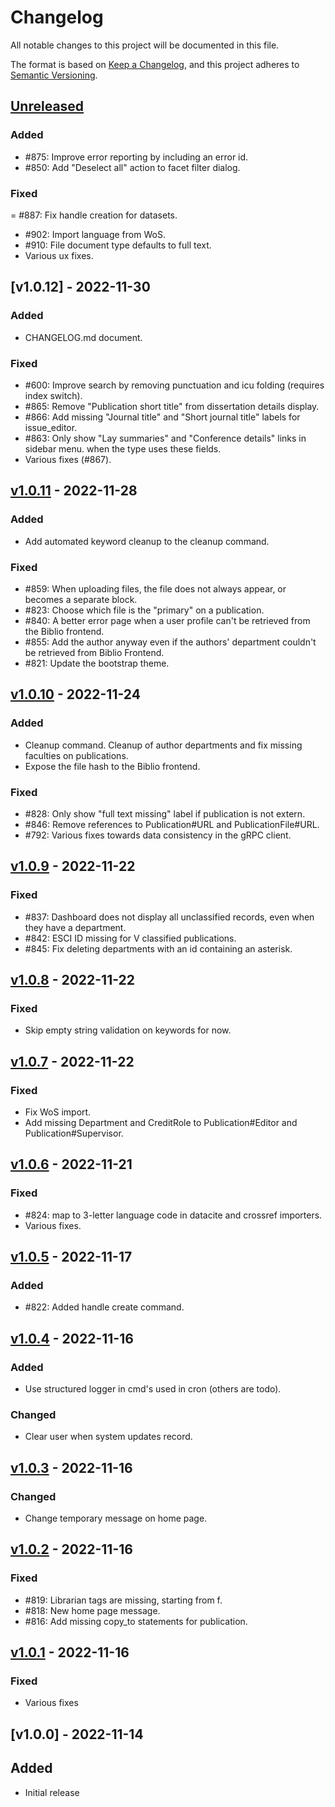 # Changelog

All notable changes to this project will be documented in this file.

The format is based on [Keep a Changelog](https://keepachangelog.com/en/1.0.0/),
and this project adheres to [Semantic Versioning](https://semver.org/spec/v2.0.0.html).

## [Unreleased]

### Added

- #875: Improve error reporting by including an error id.
- #850: Add "Deselect all" action to facet filter dialog.

### Fixed

= #887: Fix handle creation for datasets.
- #902: Import language from WoS.
- #910: File document type defaults to full text.
- Various ux fixes.


## [v1.0.12] - 2022-11-30

### Added

- CHANGELOG.md document.

### Fixed

- #600: Improve search by removing punctuation and icu folding (requires index switch).
- #865: Remove "Publication short title" from dissertation details display.
- #866: Add missing "Journal title" and "Short journal title" labels for issue_editor.
- #863: Only show "Lay summaries" and "Conference details" links in sidebar menu.
  when the type uses these fields.
- Various fixes (#867).

## [v1.0.11] - 2022-11-28

### Added

- Add automated keyword cleanup to the cleanup command.

### Fixed

- #859: When uploading files, the file does not always appear, or becomes a separate block.
- #823: Choose which file is the "primary" on a publication.
- #840: A better error page when a user profile can't be retrieved from the Biblio frontend.
- #855: Add the author anyway even if the authors' department couldn't be retrieved from Biblio Frontend.
- #821: Update the bootstrap theme.

## [v1.0.10] - 2022-11-24

### Added

- Cleanup command. Cleanup of author departments and fix missing faculties on publications.
- Expose the file hash to the Biblio frontend.

### Fixed

- #828: Only show "full text missing" label if publication is not extern.
- #846: Remove references to Publication#URL and PublicationFile#URL.
- #792: Various fixes towards data consistency in the gRPC client.

## [v1.0.9] - 2022-11-22

### Fixed

- #837: Dashboard does not display all unclassified records, even when they have a department.
- #842: ESCI ID missing for V classified publications.
- #845: Fix deleting departments with an id containing an asterisk.

## [v1.0.8] - 2022-11-22

### Fixed

- Skip empty string validation on keywords for now.

## [v1.0.7] - 2022-11-22

### Fixed

- Fix WoS import.
- Add missing Department and CreditRole to Publication#Editor and Publication#Supervisor.

## [v1.0.6] - 2022-11-21

### Fixed

- #824: map to 3-letter language code in datacite and crossref importers.
- Various fixes.

## [v1.0.5] - 2022-11-17

### Added

- #822: Added handle create command.

## [v1.0.4] - 2022-11-16

### Added

- Use structured logger in cmd's used in cron (others are todo).

### Changed

- Clear user when system updates record.

## [v1.0.3] - 2022-11-16

### Changed

- Change temporary message on home page.

## [v1.0.2] - 2022-11-16

### Fixed

- #819: Librarian tags are missing, starting from f.
- #818: New home page message.
- #816: Add missing copy_to statements for publication.

## [v1.0.1] - 2022-11-16

### Fixed

- Various fixes

## [v1.0.0] - 2022-11-14

## Added

- Initial release

[unreleased]:  https://github.com/ugent-library/biblio-backoffice/compare/v1.0.12...HEAD
[v1.0.11]:  https://github.com/ugent-library/biblio-backoffice/compare/v1.0.11...v1.0.12
[v1.0.11]:  https://github.com/ugent-library/biblio-backoffice/compare/v1.0.10...v1.0.11
[v1.0.10]:  https://github.com/ugent-library/biblio-backoffice/compare/v1.0.9...v1.0.10
[v1.0.9]:  https://github.com/ugent-library/biblio-backoffice/compare/v1.0.8...v1.0.9
[v1.0.8]:  https://github.com/ugent-library/biblio-backoffice/compare/v1.0.7...v1.0.8
[v1.0.7]:  https://github.com/ugent-library/biblio-backoffice/compare/v1.0.6...v1.0.7
[v1.0.6]:  https://github.com/ugent-library/biblio-backoffice/compare/v1.0.5...v1.0.6
[v1.0.5]:  https://github.com/ugent-library/biblio-backoffice/compare/v1.0.4...v1.0.5
[v1.0.4]:  https://github.com/ugent-library/biblio-backoffice/compare/v1.0.3...v1.0.4
[v1.0.3]:  https://github.com/ugent-library/biblio-backoffice/compare/v1.0.2...v1.0.3
[v1.0.2]:  https://github.com/ugent-library/biblio-backoffice/compare/v1.0.1...v1.0.2
[v1.0.1]:  https://github.com/ugent-library/biblio-backoffice/compare/v1.0.0...v1.0.1